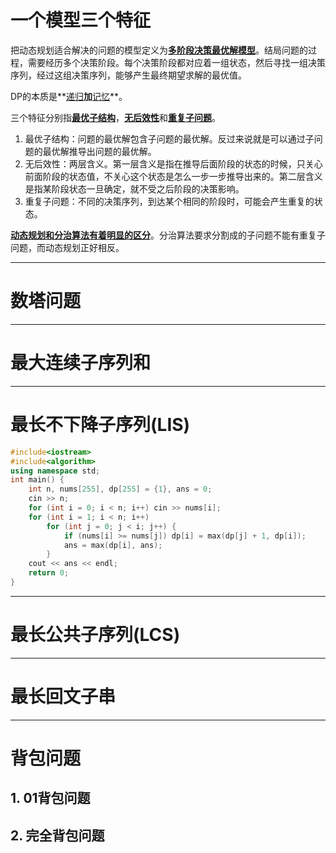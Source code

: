 # 一个模型三个特征

把动态规划适合解决的问题的模型定义为<u>**多阶段决策最优解模型**</u>。结局问题的过程，需要经历多个决策阶段。每个决策阶段都对应着一组状态，然后寻找一组决策序列，经过这组决策序列，能够产生最终期望求解的最优值。

DP的本质是**<u>递归</u>**加**<u>记忆</u>**。

三个特征分别指<u>**最优子结构**</u>，<u>**无后效性**</u>和<u>**重复子问题**</u>。

1. 最优子结构：问题的最优解包含子问题的最优解。反过来说就是可以通过子问题的最优解推导出问题的最优解。
2. 无后效性：两层含义。第一层含义是指在推导后面阶段的状态的时候，只关心前面阶段的状态值，不关心这个状态是怎么一步一步推导出来的。第二层含义是指某阶段状态一旦确定，就不受之后阶段的决策影响。
3. 重复子问题：不同的决策序列，到达某个相同的阶段时，可能会产生重复的状态。

<u>**动态规划和分治算法有着明显的区分**</u>。分治算法要求分割成的子问题不能有重复子问题，而动态规划正好相反。

------

# 数塔问题

------

# 最大连续子序列和

------

# 最长不下降子序列(LIS)

```c++
#include<iostream>
#include<algorithm>
using namespace std;
int main() {
    int n, nums[255], dp[255] = {1}, ans = 0;
    cin >> n;
    for (int i = 0; i < n; i++) cin >> nums[i];
    for (int i = 1; i < n; i++)
        for (int j = 0; j < i; j++) {
            if (nums[i] >= nums[j]) dp[i] = max(dp[j] + 1, dp[i]);
            ans = max(dp[i], ans);
        }
    cout << ans << endl;
    return 0;
}
```

------

# 最长公共子序列(LCS)

------

# 最长回文子串

------

# 背包问题

## 1. 01背包问题

## 2. 完全背包问题